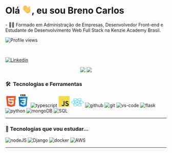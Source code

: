   <h1>Olá <img src="https://raw.githubusercontent.com/ABSphreak/ABSphreak/master/gifs/Hi.gif" width="30px">, eu sou Breno Carlos</h1>

  <p>
  - 👨‍💻 Formado em Administração de Empresas, Desenvolvedor Front-end e Estudante de Desenvolvimento Web Full Stack na Kenzie Academy Brasil. <p align="left"> <img src="https://komarev.com/ghpvc/?username=brenobcos&color=blue" alt="Profile views" /> </p>
  
  <br>

  [![Linkedin](https://img.shields.io/badge/LinkedIn-0077B5?style=for-the-badge&logo=linkedin&logoColor=white)](https://www.linkedin.com/in/devbrenocar/)

   <div align="center">
 
  <img height="200em" src="https://github-readme-stats.vercel.app/api?username=brenobcos&show_icons=true&theme=dark"/>
  <img height="200em" src="https://github-readme-stats.vercel.app/api/top-langs/?username=brenobcos&theme=dark"/>
  <br>
   </div>
   
### 🛠 &nbsp;Tecnologias e Ferramentas  

 <img src="https://raw.githubusercontent.com/devicons/devicon/master/icons/html5/html5-original.svg" alt="html5"  width="35" height="35"/><img src="https://raw.githubusercontent.com/devicons/devicon/master/icons/css3/css3-original-wordmark.svg" alt="css3" width="40" height="40"/> </a> <img src="https://cdn.jsdelivr.net/gh/devicons/devicon/icons/typescript/typescript-original.svg" alt="typescript" width="35" height="35"/> <img src="https://raw.githubusercontent.com/devicons/devicon/master/icons/javascript/javascript-original.svg" alt="javascript" width="35" height="35"/> </a><img alt="ReactJs" width="40" height="30" src="https://raw.githubusercontent.com/devicons/devicon/master/icons/react/react-original.svg"> </a> <img src="https://cdn.jsdelivr.net/gh/devicons/devicon/icons/github/github-original-wordmark.svg" alt="github" width="40" height="33"/> <img src="https://cdn.jsdelivr.net/gh/devicons/devicon/icons/git/git-plain.svg" alt="git" width="35" height="35"/> <img src="https://cdn.jsdelivr.net/gh/devicons/devicon/icons/vscode/vscode-original.svg" alt="vs-code" width="35" height="35"/> <img src="https://cdn.jsdelivr.net/gh/devicons/devicon/icons/flask/flask-original-wordmark.svg" alt="flask" width="45" height="45"/> </a> <img src="https://cdn.jsdelivr.net/gh/devicons/devicon/icons/python/python-original-wordmark.svg" alt="python"  width="40" height="40"/> <img src="https://cdn.jsdelivr.net/gh/devicons/devicon/icons/mongodb/mongodb-original-wordmark.svg" alt="mongoDB" width="40" height="40"/> <img src="https://cdn.jsdelivr.net/gh/devicons/devicon/icons/postgresql/postgresql-original-wordmark.svg" alt="SQL" width="45" height="45"/>
 
 ---

### 📘 Tecnologias que vou estudar...

 <div style= "display: inline_block">
<img src="https://cdn.jsdelivr.net/gh/devicons/devicon/icons/nodejs/nodejs-original-wordmark.svg" alt="nodeJS" width="45" height="45"/> </a><img alt="Django" width="45" height="45" src="https://cdn.jsdelivr.net/gh/devicons/devicon/icons/django/django-plain-wordmark.svg" </a> <img src="https://cdn.jsdelivr.net/gh/devicons/devicon/icons/docker/docker-original-wordmark.svg" alt="docker" width="45" height="45"/> <img src="https://cdn.jsdelivr.net/gh/devicons/devicon/icons/amazonwebservices/amazonwebservices-original-wordmark.svg" alt="AWS" width="55" height="55"/>
 </div>
 
---
